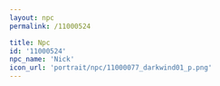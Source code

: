 ```yaml
---
layout: npc
permalink: /11000524

title: Npc
id: '11000524'
npc_name: 'Nick'
icon_url: 'portrait/npc/11000077_darkwind01_p.png'
---
```

